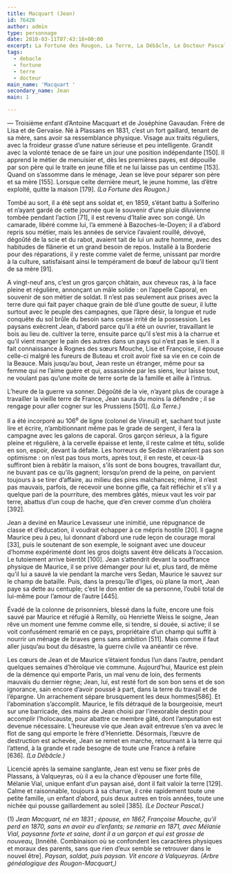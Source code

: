 ```yaml
---
title: Macquart (Jean)
id: 76426
author: admin
type: personnage
date: 2010-03-11T07:43:18+00:00
excerpt: La Fortune des Rougon, La Terre, La Débâcle, Le Docteur Pascal
tags:
  - debacle
  - fortune
  - terre
  - docteur
main_name: 'Macquart '
secondary_name: Jean
main: 1

---
```

— Troisième enfant d’Antoine Macquart et de Joséphine Gavaudan. Frère de Lisa et de Gervaise. Né à Plassans en 1831, c’est un fort gaillard, tenant de sa mère, sans avoir sa ressemblance physique. Visage aux traits réguliers, avec la froideur grasse d’une nature sérieuse et peu intelligente. Grandit avec la volonté tenace de se faire un jour une position indépendante [150]. Il apprend le métier de menuisier et, dès les premières payes, est dépouille par son père qui le traite en jeune fille et ne lui laisse pas un centime [153]. Quand on s’assomme dans le ménage, Jean se lève pour séparer son père et sa mère [155]. Lorsque celte dernière meurt, le jeune homme, las d’être exploité, quitte la maison [179]. _(La Fortune des Rougon.)_

Tombé au sort, il a été sept ans soldat et, en 1859, s’étant battu à Solferino et n’ayant gardé de cette journée que le souvenir d’une pluie diluvienne tombée pendant l’action [71], il est revenu d’Italie avec son congé. Un camarade, libéré comme lui, l’a emmené à Bazoches-le-Doyen; il a d’abord repris sou métier, mais les années de service l’avaient rouillé, dévoyé, dégoûté de la scie et du rabot, avaient tait de lui un autre homme, avec des habitudes de flânerie et un grand besoin de repos. Installé à la Borderie pour des réparations, il y reste comme valet de ferme, unissant par mordre à la culture, satisfaisant ainsi le tempérament de bœuf de labour qu’il tient de sa mère [91].

A vingt-neuf ans, c’est un gros garçon châtain, aux cheveux ras, à la face pleine et régulière, annonçant un mâle solide : on l’appelle Caporal, en souvenir de son métier de soldat. Il n’est pas seulement aux prises avec la terre dure qui fait payer chaque grain de blé d’une goutte de sueur, il lutte surtout avec le peuple des campagnes, que l’âpre désir, la longue et rude conquête du sol brûle du besoin sans cesse irrité de la possession. Les paysans exècrent Jean, d’abord parce qu’il a été un ouvrier, travaillant le bois au lieu de. cultiver la terre, ensuite parce qu’il s’est mis à la charrue et qu’il vient manger le pain des autres dans un pays qui n’est pas le sien. Il a fait connaissance à Rognes des sœurs Mouche, Lise et Françoise, il épouse celle-ci malgré les fureurs de Buteau et croit avoir fixé sa vie en ce coin de la Beauce. Mais jusqu’au bout, Jean reste un étranger, même pour sa femme qui ne l’aime guère et qui, assassinée par les siens, leur laisse tout, ne voulant pas qu’une moite de terre sorte de la famille et aille à l’intrus.

L’heure de la guerre va sonner. Dégoûté de la vie, n’ayant plus de courage à travailler la vieille terre de France, Jean saura du moins la défendre ; il se rengage pour aller cogner sur les Prussiens [501]. _(La Terre.)_

Il a été incorporé au 106<sup>e</sup> de ligne (colonel de Vineuil) et, sachant tout juste lire et écrire, n’ambitionnant même pas le grade de sergent, il fera la campagne avec les galons de caporal. Gros garçon sérieux, à la figure pleine et régulière, à la cervelle épaisse et lente, il reste calme et têtu, solide en son, espoir, devant la défaite. Les horreurs de Sedan n’ébranlent pas son optimisme : on n’est pas tous morts, après tout, il en reste, et ceux-là suffiront bien à rebâtir la maison, s’ils sont de bons bougres, travaillant dur, ne buvant pas ce qu’ils gagnent; lorsqu’on prend de la peine, on parvient toujours à se tirer d’affaire, au milieu des pires malchances; même, il n’est pas mauvais, parfois, de recevoir une bonne gifle, ça fait réfléchir et s’il y a quelque pari de la pourriture, des membres gâtés, mieux vaut les voir par terre, abattus d’un coup de hache, que d’en crever comme d’un choléra [392].

Jean a deviné en Maurice Levasseur une inimitié, une répugnance de classe et d’éducation, il voudrait échapper à ce mépris hostile [20]. Il gagne Maurice peu à peu, lui donnant d’abord une rude leçon de courage moral [33], puis le soutenant de son exemple, le soignant avec une douceur d’homme expérimenté dont les gros doigts savent être délicats à l’occasion. Le tutoiement arrive bientôt [100]. Jean s’attendrit devant la souffrance physique de Maurice, il se prive démanger pour lui et, plus tard, de même qu’il lui a sauvé la vie pendant la marche vers Sedan, Maurice le sauvez sur le champ de bataille. Puis, dans la presqu’île d’Iges, où plane la mort, Jean paye sa dette au centuple; c’est le don entier de sa personne, l’oubli total de lui-même pour l’amour de l’autre [445].

Évadé de la colonne de prisonniers, blessé dans la fuite, encore une fois sauvé par Maurice et réfugié à Remilly, où Henriette Weiss le soigne, Jean rêve un moment une femme comme elle, si tendre, si douée, si active; il se voit confusément remarié en ce pays, propriétaire d’un champ qui suffit à nourrir un ménage de braves gens sans ambition [511]. Mais comme il faut aller jusqu’au bout du désastre, la guerre civile va anéantir ce rêve.

Les cœurs de Jean et de Maurice s’étaient fondus l’un dans l’autre, pendant quelques semaines d’héroïque vie commune. Aujourd’hui, Maurice est plein de la démence qui emporte Paris, un mal venu de loin, des ferments mauvais du dernier règne; Jean, lui, est resté fort de son bon sens et de son ignorance, sain encore d’avoir poussé à part, dans la terre du travail et de l’épargne. Un arrachement sépare brusquement les deux hommes[586]. Et l’abomination s’accomplit. Maurice, le fils détraqué de la bourgeoisie, meurt sur une barricade, des mains de Jean choisi par l’inexorable destin pour accomplir l’holocauste, pour abattre ce membre gâté, dont l’amputation est devenue nécessaire. L’heureuse vie que Jean avait entrevue s’en va avec le flot de sang qui emporte le frère d’Henriette. Désormais, l’œuvre de destruction est achevée, Jean se remet en marche, retournant à la terre qui l’attend, à la grande et rade besogne de toute une France à refaire [636]. _(La Débâcle.)_

Licencié après la semaine sanglante, Jean est venu se fixer près de Plassans, à Valqueyras, où il a eu la chance d’épouser une forte fille, Mélanie Vial, unique enfant d’un paysan aisé, dont il fait valoir la terre [129]. Calme et raisonnable, toujours à sa charrue, il crée rapidement toute une petite famille, un enfant d’abord, puis deux autres en trois années, toute une nichée qui pousse gaillardement au soleil [385]. _(Le Docteur Pascal.)_

(1) _Jean Macquart, né en 1831 ; épouse, en 1867, Françoise Mouche, qu’il perd en 1870, sans en avoir eu d’enfants; se remarie en 1871, avec Mélanie Vial, paysanne forte et saine, dont il a un garçon et qui est grosse de nouveau,_ [Innéité. Combinaison où se confondent les caractères physiques et moraux des parents, sans que rien d’eux semble se retrouver dans le nouvel être]. _Paysan, soldat, puis paysan. Vit encore à Valqueyras. (Arbre généalogique des Rougon-Macquart,)_